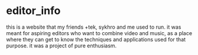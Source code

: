 # editor_info
this is a website that my friends +tek, sykhro and me used to run. it was meant for aspiring editors who want to combine video and music, as a place where they can get to know the techniques and applications used for that purpose. it was a project of pure enthusiasm.

